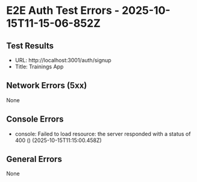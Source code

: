 # E2E Auth Test Errors - 2025-10-15T11-15-06-852Z

## Test Results
- URL: http://localhost:3001/auth/signup
- Title: Trainings App

## Network Errors (5xx)
None

## Console Errors
- console: Failed to load resource: the server responded with a status of 400 () (2025-10-15T11:15:00.458Z)

## General Errors
None
